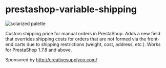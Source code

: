 prestashop-variable-shipping
============================

![solarized palette](https://github.com/soulseekah/prestashop-variable-shipping/raw/master/screenshot.png)

Custom shipping price for manual orders in PrestaShop. Adds a new field that overrides shipping costs for orders that are not formed via the front-end carts due to shipping restrictions (weight, cost, address, etc.). Works for PrestaShop 1.7.8 and above.

Sponsored by http://creativesupplyco.com/
